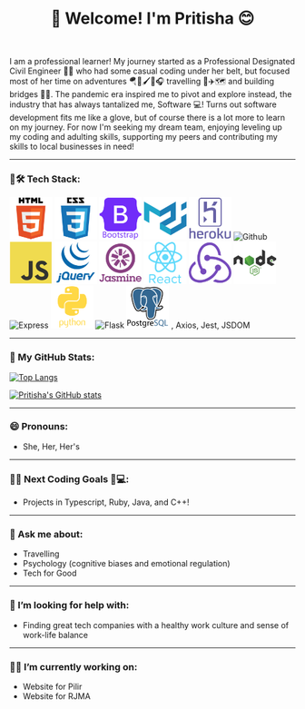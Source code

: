 <h1 align="center">👋 Welcome! I'm Pritisha 😊</h1>

<div align="center">
   <img src="https://lh3.googleusercontent.com/pw/ACtC-3csw4KxSj5x7ckCLFuXoIhZptdkdccSHE-spk1K22jDYH0xV4NFetbxULrNQ9tJh82NU8rnti1O7NFyTFhDOuuDPuNdu9AVI3UQzTQDctAbRDDtdfPOdLSulScXMoLWgobE0yj1w7Wd2HHWLwQRlMzUXw=w358-h364-no?authuser=0" alt="" width="200px"/>
</div>

<p> I am a professional learner! My journey started as a Professional Designated Civil Engineer 👷‍♀️  who had some casual coding under her belt, but focused most of her time on adventures 🪂🎨🖌️💃🎧 travelling 🚗✈️🗺️ and building bridges 🚧🌉. The pandemic era inspired me to pivot and explore instead, the industry that has always tantalized me, Software 💻! Turns out software development fits me like a glove, but of course there is a lot more to learn on my journey. For now I'm seeking my dream team, enjoying leveling up my coding and adulting skills, supporting my peers and contributing my skills to local businesses in need!</p>

<hr />

 ### 🧰🛠️ Tech Stack:

<div>
<img src="https://raw.githubusercontent.com/devicons/devicon/c7d326b6009e60442abc35fa45706d6f30ee4c8e/icons/html5/html5-original-wordmark.svg" alt="HTML5" width="75px" height="75px"/>
<img src="https://raw.githubusercontent.com/devicons/devicon/c7d326b6009e60442abc35fa45706d6f30ee4c8e/icons/css3/css3-original-wordmark.svg" alt="CSS3" width="75px" height="75px"/>
<img src="https://raw.githubusercontent.com/devicons/devicon/c7d326b6009e60442abc35fa45706d6f30ee4c8e/icons/bootstrap/bootstrap-plain-wordmark.svg" alt="Bootstrap" width="75px" height="75px"/>

<img src="https://raw.githubusercontent.com/devicons/devicon/c7d326b6009e60442abc35fa45706d6f30ee4c8e/icons/materialui/materialui-original.svg" alt="Material UI" width="75px" height="75px"/>
<img src="https://raw.githubusercontent.com/devicons/devicon/c7d326b6009e60442abc35fa45706d6f30ee4c8e/icons/heroku/heroku-original-wordmark.svg" alt="Heroku" width="75px" height="75px" />
<img src="https://lh3.googleusercontent.com/pw/ACtC-3cfX4tYAzKS-YdXpb9enxTjL2I1QG5hIlysfxuAm1rM6LuMHFDpz-MP7hHG825RF33unv6B_jyoNh4b5-gvYzGjEBRjL6s0I068c7akt0BSn6OVb5dItBpfbKj8H3vjfKVcfeqCNF-Q057lkTKhZ9cUVw=s128-no?authuser=0" alt="Github" width="75px" height="75px"/>

<img src="https://raw.githubusercontent.com/devicons/devicon/c7d326b6009e60442abc35fa45706d6f30ee4c8e/icons/javascript/javascript-original.svg" alt="JavaScript" width="75px" height="75px"/>
<img src="https://raw.githubusercontent.com/devicons/devicon/c7d326b6009e60442abc35fa45706d6f30ee4c8e/icons/jquery/jquery-plain-wordmark.svg" alt="jQuery" width="75px" height="75px"/>
<img src="https://raw.githubusercontent.com/devicons/devicon/c7d326b6009e60442abc35fa45706d6f30ee4c8e/icons/jasmine/jasmine-plain-wordmark.svg" alt="Jasmine" width="75px" height="75px"/>

<img src="https://raw.githubusercontent.com/devicons/devicon/c7d326b6009e60442abc35fa45706d6f30ee4c8e/icons/react/react-original-wordmark.svg" alt="ReactJS" width="75px" height="75px"/>
<img src="https://raw.githubusercontent.com/devicons/devicon/c7d326b6009e60442abc35fa45706d6f30ee4c8e/icons/redux/redux-original.svg" alt="Redux" width="75px" height="75px"/>
<img src="https://raw.githubusercontent.com/devicons/devicon/c7d326b6009e60442abc35fa45706d6f30ee4c8e/icons/nodejs/nodejs-original-wordmark.svg" alt="NodeJS" width="75px" height="75px"/>
<img src="https://lh3.googleusercontent.com/vYgQkWmNKMGoHPUQVbxXjI7t3_zdt3Dvpu1HCApnui2HGa5qenHkmpXBAkoIug6Wi11VoSpKlJ3YWWSoZAvIHpOKyD-m3wCa6LcwotMvh_ta1a5f-wHUPaJAM35JVQI_8Dxx2i8rEDMP-_wvR7MkgVo9meNVhV7Kx6mH1lH6ZEvs00ggZDk6yMurCtPB5KAtCs4HyKP4wpVQiWlhoT1KNUeWBfnxv_O6tO2M1dlD0CdAsCIjmgc1D1ibORyh0KXkhGPZdgAk59OqBJ7yaHVQVXwV95a_Lquf92nKWy7ihZk6v_0tQpnU8xO8JIdPMB_u6n6GsGMK_83WPvDlUYl1-NZSoeKR84LwRZ6iGV4Mf1n0NUcWc4RybmJtciMiVQiN8lRuMMYiXVQjg_VVhOfA2vrrfgyUjJLmLvTLHDc9fwTl8G6gfg7HdnJQ-LzGhqOol0CWb0B9jblhi542LBaywdgbTk2nVTjsDEIoQ4psdAqu1FvPbMluMcim75UCt75mc8r-wNWHTGUAX15tB7s8Jo0xFUGYq3dNMiqeHdaf2XmjmHFxZikB3eQDuvwBRe2c9i7bTMENfjkpKQdqp7NfgUqWUr-4bH0ip-cv1-LSR_S1Tl9_y3sSSzuO-2CdbLJI0TtZRHxoBl0Fd8tCXLc3pYdyqfRTS_DdF0wcDFSD5AdkpGnyf32E_fvfUP8oOrvlDo_AId8ERmFUeYXksKfn9HT5RQ=s128-no?authuser=0" alt="Express" width="75px" height="75px"/>

<img src="https://raw.githubusercontent.com/devicons/devicon/c7d326b6009e60442abc35fa45706d6f30ee4c8e/icons/python/python-plain-wordmark.svg" alt="Python" width="75px" height="75px"/>
<img src="https://lh3.googleusercontent.com/dj1Qru8vZoA7-rFwFQrcsy0bQOTBP15n851hvK3rR9vTn5crNyWAp9QqET8y62k0Ki_N0QBatWs-91vFRlzbEmrGTKQOn1uvr5ktb5zh0S0ptI_p_iOLVs7zzUnalFmSiRBATp-oBRDdFMz_nKmi2H64QWasY2G9R6CvsqObRGqH0g3pp6RwdfKziw4JTt5hU0X_ro-gJJvoO7Vd6b4mOHDLCLISLhP5OGvJ8AeCh-1FFY-mRXpETN3mgcno2_BcCPDKE9yha7k5QoWDpOwhg90k2dKeIFqXLQCjqqnNj0wB7H4UvmpHe6YlGGRwQvsIoFeGKoyRUWmVyFvivlESF_dgLieVyzTyGHu6P_fCyQdb0QAobkoZlDy3MjPBzJ6iS7GHip3GqLFU-WzMDFMeiLTlUEM-mdh23u9PKwR0x6uwJYmwQwJkC8di-DOBjzTA6uBfLRUenKTdS6woM1LxHapoY6ljgs5cfZBMwJtYzVLyB4_CCREqcbDO5CAQjTBVTkAGQP-C9CimFx3NAiDHo1ub_1jwcfhWUHBVTzSkrQVKZ8nQnUYul3zY65M94OiiIa0CH1A0BfOn0YVSwTDCLU5AD6kiM_2RAtCpgkmIKjo4MmO8d2yNWTejekQ7ZIRs-Hj-KadTVe6m0158iKwPAM0XidYCXdZHLKvxO7t3R7HDedEL90B5VKL37XErhpHqyH9hv-2iEekPWfZu8FvMdbO6lQ=s128-no?authuser=0" alt="Flask" width="75px" height="75px"/>

<img src="https://raw.githubusercontent.com/devicons/devicon/c7d326b6009e60442abc35fa45706d6f30ee4c8e/icons/postgresql/postgresql-original-wordmark.svg" alt="PostgreSQL" width="75px" height="75px"/>
, Axios, Jest, JSDOM
</div>

<hr />

### 📄 My GitHub Stats:

[![Top Langs](https://github-readme-stats.vercel.app/api/top-langs/?username=pritishakumar&hide=java,html,css&theme=radical)](https://github.com/anuraghazra/github-readme-stats)


[![Pritisha's GitHub stats](https://github-readme-stats.vercel.app/api?username=pritishakumar&theme=radical&count_private=true&show_icons=true)](https://github.com/anuraghazra/github-readme-stats)

<hr />

### 😄 Pronouns:
- She, Her, Her's

<hr />

### 📖🎯 Next Coding Goals 🌱💻:
- Projects in Typescript, Ruby, Java, and C++! 
<hr />

### 💬 Ask me about:
- Travelling
- Psychology (cognitive biases and emotional regulation)
- Tech for Good
<hr />
  
### 🤔 I’m looking for help with:
- Finding great tech companies with a healthy work culture and sense of work-life balance
<hr />

### 🔭📝 I’m currently working on:
- Website for Pilir
- Website for RJMA

